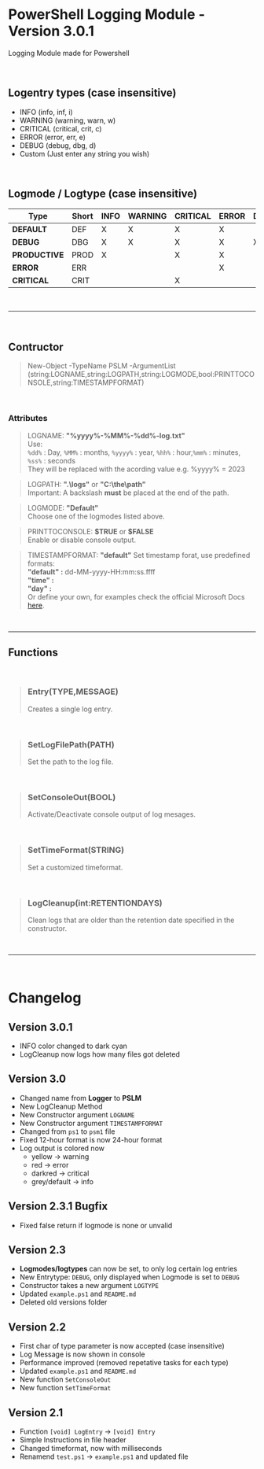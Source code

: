 # PowerShell Logging Module - Version 3.0.1
 Logging Module made for Powershell
 
<br>

## Logentry types (case insensitive) 
 - INFO 	(info, inf, i)
 - WARNING  (warning, warn, w)
 - CRITICAL (critical, crit, c)
 - ERROR	(error, err, e)
 - DEBUG    (debug, dbg, d)
 - Custom   (Just enter any string you wish)

<br>

## Logmode / Logtype (case insensitive)

| **Type**       | **Short** | **INFO** | **WARNING** | **CRITICAL** | **ERROR** | **DEBUG** |
|----------------|-----------|----------|-------------|--------------|-----------|-----------|
| **DEFAULT**    | DEF       |     X    |      X      |       X      |     X     |           |
| **DEBUG**      | DBG       |     X    |      X      |       X      |     X     |     X     |
| **PRODUCTIVE** | PROD      |     X    |             |       X      |     X     |           |
| **ERROR**      | ERR       |          |             |              |     X     |           |
| **CRITICAL**   | CRIT      |          |             |       X      |           |           |

<br>

---

<br>

## Contructor
>New-Object -TypeName PSLM -ArgumentList (string:LOGNAME,string:LOGPATH,string:LOGMODE,bool:PRINTTOCONSOLE,string:TIMESTAMPFORMAT)

<br>

### Attributes

> LOGNAME:  **"%yyyy%-%MM%-%dd%-log.txt"** <br>
> Use: <br> ``%dd%`` : Day, ``%MM%`` : months, ``%yyyy%`` : year, ``%hh%`` : hour,``%mm%`` : minutes, ``%ss%`` : seconds <br>
> They will be replaced with the acording value e.g. %yyyy% = 2023

> LOGPATH: **".\logs\"** or **"C:\the\path\"** <br>
> Important: A backslash **must** be placed at the end of the path.

> LOGMODE: **"Default"** <br>
> Choose one of the logmodes listed above.

> PRINTTOCONSOLE: **\$TRUE** or **\$FALSE** <br>
> Enable or disable console output. 

> TIMESTAMPFORMAT: **"default"**
> Set timestamp forat, use predefined formats: <br>
> **"default" :** dd-MM-yyyy-HH:mm:ss.ffff <br>
> **"time" :** <br>
> **"day" :** <br>
> Or define your own, for examples check the official Microsoft Docs [here](https://learn.microsoft.com/en-us/powershell/module/microsoft.powershell.utility/get-date?view=powershell-7.3#examples).


<br>

---

## Functions

<br>

>### Entry(TYPE,MESSAGE)
>Creates a single log entry.

<br>

>### SetLogFilePath(PATH)
>Set the path to the log file.

<br>

>### SetConsoleOut(BOOL)
>Activate/Deactivate console output of log mesages.

<br>

>### SetTimeFormat(STRING)
>Set a customized timeformat.

<br>

>### LogCleanup(int:RETENTIONDAYS)
>Clean logs that are older than the retention date specified in the constructor.

<br>

_________________


<br>

# Changelog

## Version 3.0.1
 - INFO color changed to dark cyan
 - LogCleanup now logs how many files got deleted


## Version 3.0
 - Changed name from **Logger** to **PSLM**
 - New LogCleanup Method
 - New Constructor argument `LOGNAME`
 - New Constructor argument `TIMESTAMPFORMAT`
 - Changed from `ps1` to `psm1` file
 - Fixed 12-hour format is now 24-hour format
 - Log output is colored now
   - yellow -> warning
   - red -> error
   - darkred -> critical
   - grey/default -> info


## Version 2.3.1 Bugfix
 - Fixed false return if logmode is none or unvalid


## Version 2.3
 - **Logmodes/logtypes** can now be set, to only log certain log entries
 - New Entrytype: `DEBUG`, only displayed when Logmode is set to `DEBUG`
 - Constructor takes a new argument `LOGTYPE`
 - Updated `example.ps1` and `README.md`
 - Deleted old versions folder


## Version 2.2
 - First char of type parameter is now accepted (case insensitive)
 - Log Message is now shown in console
 - Performance improved (removed repetative tasks for each type)
 - Updated `example.ps1` and `README.md`
 - New function `SetConsoleOut`
 - New function `SetTimeFormat`
 

## Version 2.1
 - Function `[void] LogEntry` -> `[void] Entry`
 - Simple Instructions in file header
 - Changed timeformat, now with milliseconds
 - Renamend `test.ps1` -> `example.ps1` and updated file
